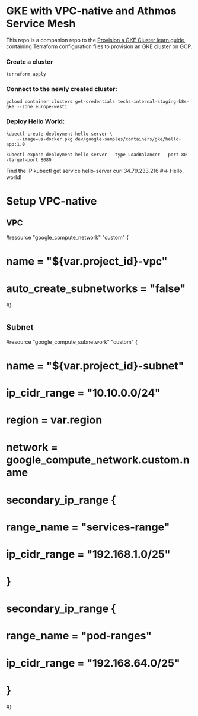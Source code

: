 # GKE with VPC-native and Athmos Service Mesh

This repo is a companion repo to the [Provision a GKE Cluster learn guide](https://learn.hashicorp.com/terraform/kubernetes/provision-gke-cluster), containing Terraform configuration files to provision an GKE cluster on GCP.


### Create a cluster
`terraform apply`
### Connect to the newly created cluster:
 `gcloud container clusters get-credentials techs-internal-staging-k8s-gke --zone europe-west1`

### Deploy Hello World:
```
kubectl create deployment hello-server \
    --image=us-docker.pkg.dev/google-samples/containers/gke/hello-app:1.0

kubectl expose deployment hello-server --type LoadBalancer --port 80 --target-port 8080
```

Find the IP 
kubectl get service hello-server
curl 34.79.233.216 #=> Hello, world!


# Setup VPC-native
## VPC
#resource "google_compute_network" "custom" {
#  name                    = "${var.project_id}-vpc"
#  auto_create_subnetworks = "false"
#}
#
## Subnet
#resource "google_compute_subnetwork" "custom" {
#  name          = "${var.project_id}-subnet"
#  ip_cidr_range = "10.10.0.0/24"
#  region        = var.region
#  network       = google_compute_network.custom.name
#  secondary_ip_range {
#    range_name    = "services-range"
#    ip_cidr_range = "192.168.1.0/25"
#  }
#
#  secondary_ip_range {
#    range_name    = "pod-ranges"
#    ip_cidr_range = "192.168.64.0/25"
#  }
#}
